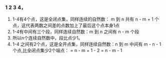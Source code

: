 
### 1 2 3 4，
1. 1-4有4个点，这是全闭点集，同样连续的自然数： m 到 n 共有 n - m + 1 个点，这代表两数之间差的点数加上了最后这个点本身1点
2. 1-4有中间有三个段，同样连续自然数：m 到 n 之间有 n - m 个段
3. 所以n个连续自然数中，段比点少1。
4. 1-4 之间有2个点，这是全开点集，同样连续自然数：n 到 m 中间有 m - n - 1 个点,比全闭点集少2个端点： = n - m  + 1 - 2 = n - m - 1
